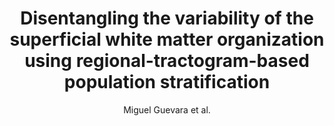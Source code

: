 ---
cat: gaia
subcat: architecture
bestof: false
author: Miguel Guevara et al.
title: Disentangling the variability of the superficial white matter organization using regional-tractogram-based population stratification
journal: NeuroImage
year: 2022
type: article
url: https -//www.sciencedirect.com/science/article/pii/S1053811922003214
doi: 10.1016/j.neuroimage.2022.119197
---
